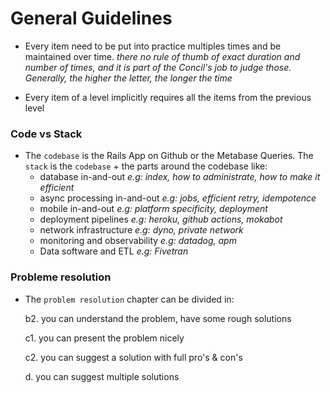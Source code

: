 # General Guidelines

- Every item need to be put into practice multiples times and be maintained over time.
_there no rule of thumb of exact duration and number of times, and it is part of the Concil's job to judge those. Generally, the higher the letter, the longer the time_

- Every item of a level implicitly requires all the items from the previous level

### Code vs Stack
- The `codebase` is the Rails App on Github or the Metabase Queries. The `stack` is the `codebase` + the parts around the codebase like:
  - database in-and-out _e.g: index, how to administrate, how to make it efficient_
  - async processing in-and-out _e.g: jobs, efficient retry, idempotence_
  - mobile in-and-out _e.g: platform specificity, deployment_
  - deployment pipelines _e.g: heroku, github actions, mokabot_
  - network infrastructure _e.g: dyno, private network_
  - monitoring and observability _e.g: datadog, apm_
  - Data software and ETL _e.g: Fivetran_


### Probleme resolution
- The `problem resolution` chapter can be divided in: 

  b2. you can understand the problem, have some rough solutions

  c1. you can present the problem nicely
  
  c2. you can suggest a solution with full pro's & con's
  
  d. you can suggest multiple solutions
